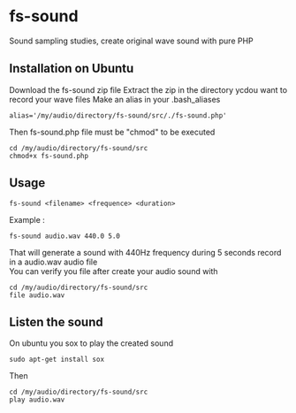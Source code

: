 # fs-sound
Sound sampling studies, create original wave sound with pure PHP

## Installation on Ubuntu
Download the fs-sound zip file
Extract the zip in the directory ycdou want to record your wave files
Make an alias in your .bash_aliases
```
alias='/my/audio/directory/fs-sound/src/./fs-sound.php'
```
Then fs-sound.php file must be "chmod" to be executed
```
cd /my/audio/directory/fs-sound/src
chmod+x fs-sound.php
```
## Usage
```
fs-sound <filename> <frequence> <duration>
```
Example :
```
fs-sound audio.wav 440.0 5.0
```
That will generate a sound with 440Hz frequency during 5 seconds record in a audio.wav audio file  
You can verify you file after create your audio sound with
```
cd /my/audio/directory/fs-sound/src
file audio.wav
```

## Listen the sound

On ubuntu you sox to play the created sound
```
sudo apt-get install sox
```
Then
```
cd /my/audio/directory/fs-sound/src
play audio.wav
```
